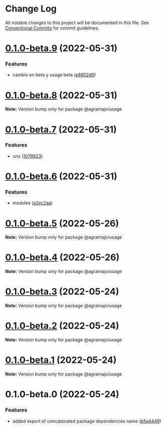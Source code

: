 # Change Log

All notable changes to this project will be documented in this file.
See [Conventional Commits](https://conventionalcommits.org) for commit guidelines.

# [0.1.0-beta.9](https://github.com/agramajo/test/compare/@agramajo/usage@0.1.0-beta.8...@agramajo/usage@0.1.0-beta.9) (2022-05-31)


### Features

* cambio en beta y usage beta ([e8852d0](https://github.com/agramajo/test/commit/e8852d04a78312335e0830da4566f768a70fe672))





# [0.1.0-beta.8](https://github.com/agramajo/test/compare/@agramajo/usage@0.1.0-beta.7...@agramajo/usage@0.1.0-beta.8) (2022-05-31)

**Note:** Version bump only for package @agramajo/usage





# [0.1.0-beta.7](https://github.com/agramajo/test/compare/@agramajo/usage@0.1.0-beta.6...@agramajo/usage@0.1.0-beta.7) (2022-05-31)


### Features

* uno ([1078823](https://github.com/agramajo/test/commit/107882317d231b9263049c5d0274e332d633a66f))





# [0.1.0-beta.6](https://github.com/agramajo/test/compare/@agramajo/usage@0.1.0-beta.5...@agramajo/usage@0.1.0-beta.6) (2022-05-31)


### Features

* modules ([a2ec2aa](https://github.com/agramajo/test/commit/a2ec2aa32486f8adda24781b66aa0e517e5b2d83))





# [0.1.0-beta.5](https://github.com/agramajo/test/compare/@agramajo/usage@0.1.0-beta.4...@agramajo/usage@0.1.0-beta.5) (2022-05-26)

**Note:** Version bump only for package @agramajo/usage





# [0.1.0-beta.4](https://github.com/agramajo/test/compare/@agramajo/usage@0.1.0-beta.3...@agramajo/usage@0.1.0-beta.4) (2022-05-26)

**Note:** Version bump only for package @agramajo/usage





# [0.1.0-beta.3](https://github.com/agramajo/test/compare/@agramajo/usage@0.1.0-beta.2...@agramajo/usage@0.1.0-beta.3) (2022-05-24)

**Note:** Version bump only for package @agramajo/usage





# [0.1.0-beta.2](https://github.com/agramajo/test/compare/@agramajo/usage@0.1.0-beta.1...@agramajo/usage@0.1.0-beta.2) (2022-05-24)

**Note:** Version bump only for package @agramajo/usage





# [0.1.0-beta.1](https://github.com/agramajo/test/compare/@agramajo/usage@0.1.0-beta.0...@agramajo/usage@0.1.0-beta.1) (2022-05-24)

**Note:** Version bump only for package @agramajo/usage





# 0.1.0-beta.0 (2022-05-24)


### Features

* added export of concatenated package dependencies name ([b5a4449](https://github.com/agramajo/test/commit/b5a444923bcb7388e05bdf24e12d83b56a6c961a))
